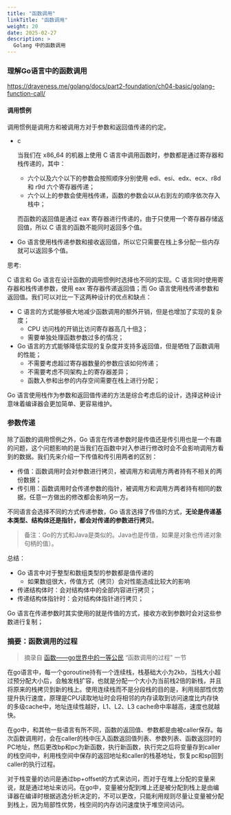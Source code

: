 ```yaml
---
title: "函数调用"
linkTitle: "函数调用"
weight: 20
date: 2025-02-27
description: >
  Golang 中的函数调用
---
```


### 理解Go语言中的函数调用

https://draveness.me/golang/docs/part2-foundation/ch04-basic/golang-function-call/

#### 调用惯例

调用惯例是调用方和被调用方对于参数和返回值传递的约定。

- c

	 当我们在 x86_64 的机器上使用 C 语言中调用函数时，参数都是通过寄存器和栈传递的，其中：

	- 六个以及六个以下的参数会按照顺序分别使用 edi、esi、edx、ecx、r8d 和 r9d 六个寄存器传递；
	- 六个以上的参数会使用栈传递，函数的参数会以从右到左的顺序依次存入栈中；

	而函数的返回值是通过 eax 寄存器进行传递的，由于只使用一个寄存器存储返回值，所以 C 语言的函数不能同时返回多个值。

- Go 语言使用栈传递参数和接收返回值，所以它只需要在栈上多分配一些内存就可以返回多个值。

思考:

C 语言和 Go 语言在设计函数的调用惯例时选择也不同的实现。C 语言同时使用寄存器和栈传递参数，使用 eax 寄存器传递返回值；而 Go 语言使用栈传递参数和返回值。我们可以对比一下这两种设计的优点和缺点：

- C 语言的方式能够极大地减少函数调用的额外开销，但是也增加了实现的复杂度；
	- CPU 访问栈的开销比访问寄存器高几十倍[3](https://draveness.me/golang/docs/part2-foundation/ch04-basic/golang-function-call/#fn:3)；
	- 需要单独处理函数参数过多的情况；
- Go 语言的方式能够降低实现的复杂度并支持多返回值，但是牺牲了函数调用的性能；
	- 不需要考虑超过寄存器数量的参数应该如何传递；
	- 不需要考虑不同架构上的寄存器差异；
	- 函数入参和出参的内存空间需要在栈上进行分配；

Go 语言使用栈作为参数和返回值传递的方法是综合考虑后的设计，选择这种设计意味着编译器会更加简单、更容易维护。

### 参数传递

除了函数的调用惯例之外，Go 语言在传递参数时是传值还是传引用也是一个有趣的问题，这个问题影响的是当我们在函数中对入参进行修改时会不会影响调用方看到的数据。我们先来介绍一下传值和传引用两者的区别：

- 传值：函数调用时会对参数进行拷贝，被调用方和调用方两者持有不相关的两份数据；
- 传引用：函数调用时会传递参数的指针，被调用方和调用方两者持有相同的数据，任意一方做出的修改都会影响另一方。

不同语言会选择不同的方式传递参数，Go 语言选择了传值的方式，**无论是传递基本类型、结构体还是指针，都会对传递的参数进行拷贝**。

>  备注：Go的方式和Java是类似的。Java也是传值，如果是对象也传递对象句柄的值）。

总结：

- Go 语言中对于整型和数组类型的参数都是值传递的
	- 如果数组很大，传值方式（拷贝）会对性能造成比较大的影响
- 传递结构体时：会对结构体中的全部内容进行拷贝；
- 传递结构体指针时：会对结构体指针进行拷贝；

Go 语言在传递参数时其实使用的就是传值的方式，接收方收到参数时会对这些参数进行复制；

### 摘要：函数调用的过程

> 摘录自 [函数——go世界中的一等公民](https://segmentfault.com/a/1190000023340324) “函数调用的过程” 一节

在go语言中，每一个goroutine持有一个连续栈，栈基础大小为2kb，当栈大小超过预分配大小后，会触发栈扩容，也就是分配一个大小为当前栈2倍的新栈，并且将原来的栈拷贝到新的栈上。使用连续栈而不是分段栈的目的是，利用局部性优势提升执行速度，原理是CPU读取地址时会将相邻的内存读取到访问速度比内存快的多级cache中，地址连续性越好，L1、L2、L3 cache命中率越高，速度也就越快。

在go中，和其他一些语言有所不同，函数的返回值、参数都是由被caller保存。每次函数调用时，会在caller的栈中压入函数返回值列表、参数列表、函数返回时的PC地址，然后更改bp和pc为新函数，执行新函数，执行完之后将变量存到caller的栈空间中，利用栈空间中保存的返回地址和caller的栈基地址，恢复pc和sp回到caller的执行过程。 

对于栈变量的访问是通过bp+offset的方式来访问，而对于在堆上分配的变量来说，就是通过地址来访问。在go中，变量被分配到堆上还是被分配到栈上是由编译器在编译时根据逃逸分析决定的，不可以更改，只能利用规则尽量让变量被分配到栈上，因为局部性优势，栈空间的内存访问速度快于堆空间访问。